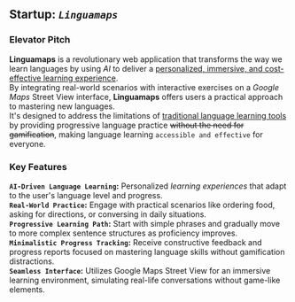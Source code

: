 ## Startup: *`Linguamaps`*

### Elevator Pitch

**Linguamaps** is a revolutionary web application that transforms the way we learn languages by using *AI* to deliver a <u> personalized, immersive, and cost-effective learning experience</u>.<br>By integrating real-world scenarios with interactive exercises on a *Google Maps* Street View interface, **Linguamaps** offers users a practical approach to mastering new languages.<br> It's designed to address the limitations of <u>traditional language learning tools</u> by providing progressive language practice ~~without the need for gamification~~, making language learning ``accessible and effective`` for everyone.

### Key Features

**`AI-Driven Language Learning`:** Personalized *learning experiences* that adapt to the user's language level and progress.<br>
**`Real-World Practice`:** Engage with practical scenarios like ordering food, asking for directions, or conversing in daily situations.<br>
**`Progressive Learning Path`:** Start with simple phrases and gradually move to more complex sentence structures as proficiency improves.<br>
**`Minimalistic Progress Tracking`:** Receive constructive feedback and progress reports focused on mastering language skills without gamification distractions.<br>
**`Seamless Interface`:** Utilizes Google Maps Street View for an immersive learning environment, simulating real-life conversations without game-like elements.
#